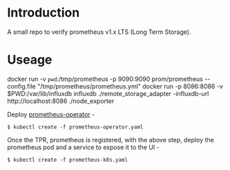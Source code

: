 Introduction
============
A small repo to verify prometheus v1.x LTS (Long Term Storage).

Useage
======

docker run -v `pwd`:/tmp/prometheus -p 9090:9090 prom/prometheus --config.file "/tmp/prometheus/prometheus.yml"
docker run -p 8086:8086 -v $PWD:/var/lib/influxdb influxdb
./remote_storage_adapter -influxdb-url http://localhost:8086
./node_exporter


Deploy [prometheus-operator](https://github.com/coreos/prometheus-operator) -

    $ kubectl create -f prometheus-operator.yaml


Once the TPR, prometheus is registered, with the above step, deploy the prometheus pod and a service to expose it to the UI -

    $ kubectl create -f prometheus-k8s.yaml